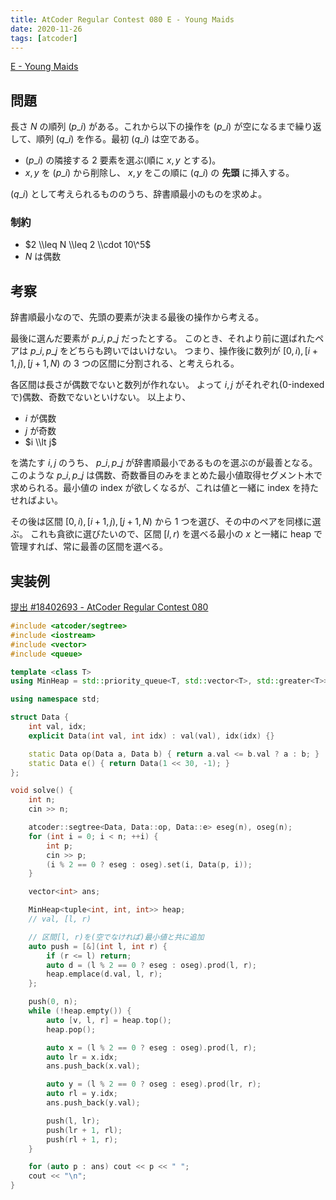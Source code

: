 ```yaml
---
title: AtCoder Regular Contest 080 E - Young Maids
date: 2020-11-26
tags: [atcoder]
---
```


[E - Young Maids](https://atcoder.jp/contests/arc080/tasks/arc080_c)

## 問題

長さ $N$ の順列 $(p\_i)$ がある。これから以下の操作を $(p\_i)$ が空になるまで繰り返して、順列 $(q\_i)$ を作る。最初 $(q\_i)$ は空である。

- $(p\_i)$ の隣接する 2 要素を選ぶ(順に $x, y$ とする)。
- $x,y$ を $(p\_i)$ から削除し、 $x, y$ をこの順に $(q\_i)$ の **先頭** に挿入する。

$(q\_i)$ として考えられるもののうち、辞書順最小のものを求めよ。

### 制約

- $2 \\leq N \\leq 2 \\cdot 10\^5$
- $N$ は偶数

## 考察

辞書順最小なので、先頭の要素が決まる最後の操作から考える。

最後に選んだ要素が $p\_i, p\_j$ だったとする。
このとき、それより前に選ばれたペアは $p\_i, p\_j$ をどちらも跨いではいけない。
つまり、操作後に数列が $[0, i), [i+1, j), [j+1, N)$ の 3 つの区間に分割される、と考えられる。

各区間は長さが偶数でないと数列が作れない。
よって $i, j$ がそれぞれ(0-indexed で)偶数、奇数でないといけない。
以上より、

- $i$ が偶数
- $j$ が奇数
- $i \\lt j$

を満たす $i, j$ のうち、 $p\_i, p\_j$ が辞書順最小であるものを選ぶのが最善となる。
このような $p\_i, p\_j$ は偶数、奇数番目のみをまとめた最小値取得セグメント木で求められる。最小値の index が欲しくなるが、これは値と一緒に index を持たせればよい。

その後は区間 $[0, i), [i+1, j), [j+1, N)$ から 1 つを選び、その中のペアを同様に選ぶ。
これも貪欲に選びたいので、区間 $[l, r)$ を選べる最小の $x$ と一緒に heap で管理すれば、常に最善の区間を選べる。

## 実装例

[提出 #18402693 - AtCoder Regular Contest 080](https://atcoder.jp/contests/arc080/submissions/18402693)

```cpp
#include <atcoder/segtree>
#include <iostream>
#include <vector>
#include <queue>

template <class T>
using MinHeap = std::priority_queue<T, std::vector<T>, std::greater<T>>;

using namespace std;

struct Data {
    int val, idx;
    explicit Data(int val, int idx) : val(val), idx(idx) {}

    static Data op(Data a, Data b) { return a.val <= b.val ? a : b; }
    static Data e() { return Data(1 << 30, -1); }
};

void solve() {
    int n;
    cin >> n;

    atcoder::segtree<Data, Data::op, Data::e> eseg(n), oseg(n);
    for (int i = 0; i < n; ++i) {
        int p;
        cin >> p;
        (i % 2 == 0 ? eseg : oseg).set(i, Data(p, i));
    }

    vector<int> ans;

    MinHeap<tuple<int, int, int>> heap;
    // val, [l, r)

    // 区間[l, r)を(空でなければ)最小値と共に追加
    auto push = [&](int l, int r) {
        if (r <= l) return;
        auto d = (l % 2 == 0 ? eseg : oseg).prod(l, r);
        heap.emplace(d.val, l, r);
    };

    push(0, n);
    while (!heap.empty()) {
        auto [v, l, r] = heap.top();
        heap.pop();

        auto x = (l % 2 == 0 ? eseg : oseg).prod(l, r);
        auto lr = x.idx;
        ans.push_back(x.val);

        auto y = (l % 2 == 0 ? oseg : eseg).prod(lr, r);
        auto rl = y.idx;
        ans.push_back(y.val);

        push(l, lr);
        push(lr + 1, rl);
        push(rl + 1, r);
    }

    for (auto p : ans) cout << p << " ";
    cout << "\n";
}
```

